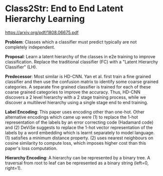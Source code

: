 # Class2Str: End to End Latent Hierarchy Learning
https://arxiv.org/pdf/1808.06675.pdf

**Problem**: Classes which a classifier must predict typically are not completely independent.

**Proposal**: Learn a latent hierarchy of the classes in e2e training to improve classification. Replace the traditional classifier (FC) with a "Latent Hierarchy Classifier" (LH).

**Predecessor**: Most similar is HD-CNN. Yan et al. first train a fine grained classifier and then use the confusion matrix to identify some coarse grained categories. A separate fine grained classifier is trained for each of these coarse grained categories to improve the accuracy. Thus, HD-CNN discovers a 2 level hierarchy with a 2 stage training process, while we discover a multilevel hierarchy using a single stage end to end training.

**Label Encoding**: This paper uses encoding other than one-hot. Other alternative encodings which came up were (1) to replace the 1-hot representation of the labels by an error correcting code (Hadamard code) and (2) DeViSe suggests to replace the 1-hot vector representation of the labels by a word embedding which is learnt separately to model language. (1) satisfies a minimum distance property. (2) uses nearest neighbours on cosine similarity to compute loss, which imposes higher cost than this paper's loss computation.

**Hierarchy Encoding**: A hierarchy can be represented by a binary tree. A traversal from root to leaf can be represented as a binary string (left=0, right=1).
<!--stackedit_data:
eyJoaXN0b3J5IjpbMTE1NzI3MDM1Nl19
-->